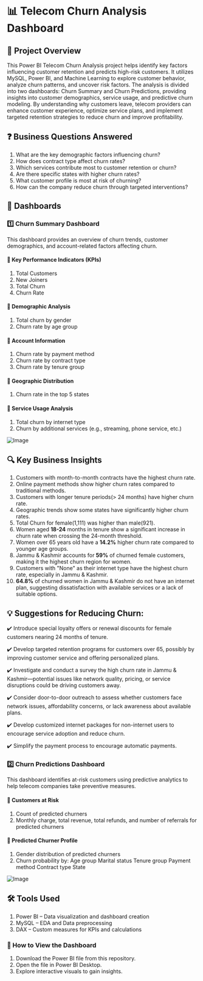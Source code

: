 # 📊 Telecom Churn Analysis Dashboard
## 📌 Project Overview
This Power BI Telecom Churn Analysis project helps identify key factors influencing customer retention and predicts high-risk customers. It utilizes MySQL, Power BI, and Machine Learning to explore customer behavior, analyze churn patterns, and uncover risk factors. The analysis is divided into two dashboards: Churn Summary and Churn Predictions, providing insights into customer demographics, service usage, and predictive churn modeling. By understanding why customers leave, telecom providers can enhance customer experience, optimize service plans, and implement targeted retention strategies to reduce churn and improve profitability.

## ❓ Business Questions Answered
1. What are the key demographic factors influencing churn?
2. How does contract type affect churn rates?
3. Which services contribute most to customer retention or churn?
4. Are there specific states with higher churn rates?
5. What customer profile is most at risk of churning?
6. How can the company reduce churn through targeted interventions?

## 📂 Dashboards
### 1️⃣ Churn Summary Dashboard
This dashboard provides an overview of churn trends, customer demographics, and account-related factors affecting churn.

#### 🔹 Key Performance Indicators (KPIs)

1. Total Customers
2. New Joiners
3. Total Churn
4. Churn Rate

#### 🔹 Demographic Analysis

1. Total churn by gender
2. Churn rate by age group
   
#### 🔹 Account Information

1. Churn rate by payment method
2. Churn rate by contract type
3. Churn rate by tenure group

#### 🔹 Geographic Distribution

1. Churn rate in the top 5 states

#### 🔹 Service Usage Analysis

1. Total churn by internet type
2. Churn by additional services (e.g., streaming, phone service, etc.)
   

![Image](https://github.com/user-attachments/assets/31f9deb0-3bc1-4818-885b-62ee9b58f098)

## 🔍 Key Business Insights
1. Customers with month-to-month contracts have the highest churn rate.
2. Online payment methods show higher churn rates compared to traditional methods.
3. Customers with longer tenure periods(> 24 months) have higher churn rate.
4. Geographic trends show some states have significantly higher churn rates.
5. Total Churn for female(1,111) was higher than male(921).
6. Women aged **18-24** months in tenure show a significant increase in churn rate when crossing the 24-month threshold.
7. Women over 65 years old have a **14.2%** higher churn rate compared to younger age groups.
8. Jammu & Kashmir accounts for **59%** of churned female customers, making it the highest churn region for women.
9. Customers with "None" as their internet type have the highest churn rate, especially in Jammu & Kashmir.
10. **64.8%** of churned women in Jammu & Kashmir do not have an internet plan, suggesting dissatisfaction with available services or a lack of suitable options.

## 💡 Suggestions for Reducing Churn:
✔️ Introduce special loyalty offers or renewal discounts for female customers nearing 24 months of tenure.
 
✔️ Develop targeted retention programs for customers over 65, possibly by improving customer service and offering personalized plans.
 
✔️ Investigate and conduct a survey the high churn rate in Jammu & Kashmir—potential issues like network quality, pricing, or service disruptions could be driving customers away.
 
✔️ Consider door-to-door outreach to assess whether customers face network issues, affordability concerns, or lack awareness about available plans.
 
✔️ Develop customized internet packages for non-internet users to encourage service adoption and reduce churn.

✔️ Simplify the payment process to encourage automatic payments.


### 2️⃣ Churn Predictions Dashboard
This dashboard identifies at-risk customers using predictive analytics to help telecom companies take preventive measures.

#### 🔹 Customers at Risk

1. Count of predicted churners
2. Monthly charge, total revenue, total refunds, and number of referrals for predicted churners

#### 🔹 Predicted Churner Profile

1. Gender distribution of predicted churners
2. Churn probability by:
  Age group
  Marital status
  Tenure group
  Payment method
  Contract type
  State

![Image](https://github.com/user-attachments/assets/176969ac-b636-46ac-8fcc-077dc5980463)

## 🛠 Tools Used
1. Power BI – Data visualization and dashboard creation
2. MySQL  – EDA and Data preprocessing
3. DAX – Custom measures for KPIs and calculations
### 🚀 How to View the Dashboard
1. Download the Power BI file from this repository.
2. Open the file in Power BI Desktop.
3. Explore interactive visuals to gain insights.
